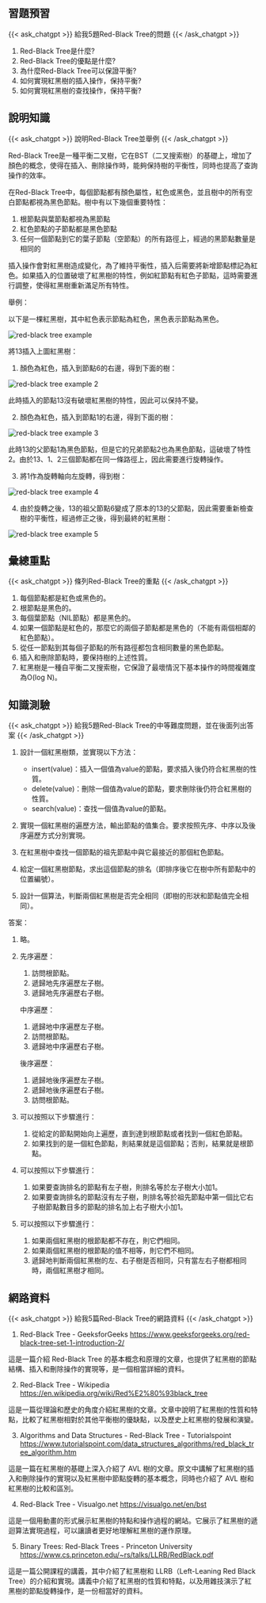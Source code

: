 ## 習題預習
{{< ask_chatgpt >}}
給我5題Red-Black Tree的問題
{{< /ask_chatgpt >}}



1. Red-Black Tree是什麼?
2. Red-Black Tree的優點是什麼?
3. 為什麼Red-Black Tree可以保證平衡?
4. 如何實現紅黑樹的插入操作，保持平衡?
5. 如何實現紅黑樹的查找操作，保持平衡?   

## 說明知識
{{< ask_chatgpt >}}
說明Red-Black Tree並舉例
{{< /ask_chatgpt >}}



Red-Black Tree是一種平衡二叉樹，它在BST（二叉搜索樹）的基礎上，增加了顏色的概念，使得在插入、刪除操作時，能夠保持樹的平衡性，同時也提高了查詢操作的效率。

在Red-Black Tree中，每個節點都有顏色屬性，紅色或黑色，並且樹中的所有空白節點都視為黑色節點。樹中有以下幾個重要特性：

1. 根節點與葉節點都視為黑節點
2. 紅色節點的子節點都是黑色節點
3. 任何一個節點到它的葉子節點（空節點）的所有路徑上，經過的黑節點數量是相同的

插入操作會對紅黑樹造成變化，為了維持平衡性，插入后需要將新增節點標記為紅色。如果插入的位置破壞了紅黑樹的特性，例如紅節點有紅色子節點，這時需要進行調整，使得紅黑樹重新滿足所有特性。

舉例：

以下是一棵紅黑樹，其中紅色表示節點為紅色，黑色表示節點為黑色。

![red-black tree example](https://i.imgur.com/ZKPoJPy.png)

將13插入上圖紅黑樹：

1. 顏色為紅色，插入到節點6的右邊，得到下面的樹：

![red-black tree example 2](https://i.imgur.com/D8VwWvc.png)

此時插入的節點13沒有破壞紅黑樹的特性，因此可以保持不變。

2. 顏色為紅色，插入到節點1的右邊，得到下面的樹：

![red-black tree example 3](https://i.imgur.com/TQdRl6U.png)

此時13的父節點1為黑色節點，但是它的兄弟節點2也為黑色節點，這破壞了特性2。由於13、1、2三個節點都在同一條路徑上，因此需要進行旋轉操作。

3. 將1作為旋轉軸向左旋轉，得到樹：

![red-black tree example 4](https://i.imgur.com/Di9Sohu.png)

4. 由於旋轉之後，13的祖父節點6變成了原本的13的父節點，因此需要重新檢查樹的平衡性，經過修正之後，得到最終的紅黑樹：

![red-black tree example 5](https://i.imgur.com/VcmDZyl.png)   

## 彙總重點
{{< ask_chatgpt >}}
條列Red-Black Tree的重點
{{< /ask_chatgpt >}}



1. 每個節點都是紅色或黑色的。
2. 根節點是黑色的。
3. 每個葉節點（NIL節點）都是黑色的。
4. 如果一個節點是紅色的，那麼它的兩個子節點都是黑色的（不能有兩個相鄰的紅色節點）。
5. 從任一節點到其每個子節點的所有路徑都包含相同數量的黑色節點。
6. 插入和刪除節點時，要保持樹的上述性質。
7. 紅黑樹是一種自平衡二叉搜索樹，它保證了最壞情況下基本操作的時間複雜度為O(log N)。   

## 知識測驗
{{< ask_chatgpt >}}
給我5題Red-Black Tree的中等難度問題，並在後面列出答案
{{< /ask_chatgpt >}}



1. 設計一個紅黑樹類，並實現以下方法：
   - insert(value)：插入一個值為value的節點，要求插入後仍符合紅黑樹的性質。
   - delete(value)：刪除一個值為value的節點，要求刪除後仍符合紅黑樹的性質。
   - search(value)：查找一個值為value的節點。

2. 實現一個紅黑樹的遍歷方法，輸出節點的值集合。要求按照先序、中序以及後序遍歷方式分別實現。

3. 在紅黑樹中查找一個節點的祖先節點中與它最接近的那個紅色節點。

4. 給定一個紅黑樹節點，求出這個節點的排名（即排序後它在樹中所有節點中的位置編號）。

5. 設計一個算法，判斷兩個紅黑樹是否完全相同（即樹的形狀和節點值完全相同）。


答案：

1. 略。

2. 先序遍歷：
   1. 訪問根節點。
   2. 遞歸地先序遍歷左子樹。
   3. 遞歸地先序遍歷右子樹。
   
   中序遍歷：
   1. 遞歸地中序遍歷左子樹。
   2. 訪問根節點。
   3. 遞歸地中序遍歷右子樹。
   
   後序遍歷：
   1. 遞歸地後序遍歷左子樹。
   2. 遞歸地後序遍歷右子樹。
   3. 訪問根節點。

3. 可以按照以下步驟進行：
   1. 從給定的節點開始向上遍歷，直到達到根節點或者找到一個紅色節點。
   2. 如果找到的是一個紅色節點，則結果就是這個節點；否則，結果就是根節點。

4. 可以按照以下步驟進行：
   1. 如果要查詢排名的節點有左子樹，則排名等於左子樹大小加1。
   2. 如果要查詢排名的節點沒有左子樹，則排名等於祖先節點中第一個比它右子樹節點數目多的節點的排名加上右子樹大小加1。

5. 可以按照以下步驟進行：
   1. 如果兩個紅黑樹的根節點都不存在，則它們相同。
   2. 如果兩個紅黑樹的根節點的值不相等，則它們不相同。
   3. 遞歸地判斷兩個紅黑樹的左、右子樹是否相同，只有當左右子樹都相同時，兩個紅黑樹才相同。   

## 網路資料
{{< ask_chatgpt >}}
給我5篇Red-Black Tree的網路資料
{{< /ask_chatgpt >}}



1. Red-Black Tree - GeeksforGeeks
https://www.geeksforgeeks.org/red-black-tree-set-1-introduction-2/

這是一篇介紹 Red-Black Tree 的基本概念和原理的文章，也提供了紅黑樹的節點結構、插入和刪除操作的實現等，是一個相當詳細的資料。

2. Red-Black Tree - Wikipedia
https://en.wikipedia.org/wiki/Red%E2%80%93black_tree

這是一篇從理論和歷史的角度介紹紅黑樹的文章。文章中說明了紅黑樹的性質和特點，比較了紅黑樹相對於其他平衡樹的優缺點，以及歷史上紅黑樹的發展和演變。

3. Algorithms and Data Structures - Red-Black Tree - Tutorialspoint
https://www.tutorialspoint.com/data_structures_algorithms/red_black_tree_algorithm.htm

這是一篇在紅黑樹的基礎上深入介紹了 AVL 樹的文章。原文中講解了紅黑樹的插入和刪除操作的實現以及紅黑樹中節點旋轉的基本概念，同時也介紹了 AVL 樹和紅黑樹的比較和區別。

4. Red-Black Tree - Visualgo.net
https://visualgo.net/en/bst

這是一個用動畫的形式展示紅黑樹的特點和操作過程的網站。它展示了紅黑樹的遞迴算法實現過程，可以讓讀者更好地理解紅黑樹的運作原理。

5. Binary Trees: Red-Black Trees - Princeton University
https://www.cs.princeton.edu/~rs/talks/LLRB/RedBlack.pdf

這是一篇公開課程的講義，其中介紹了紅黑樹和 LLRB（Left-Leaning Red Black Tree）的介紹和實現。講義中介紹了紅黑樹的性質和特點，以及用雜技演示了紅黑樹的節點旋轉操作，是一份相當好的資料。   

